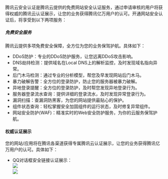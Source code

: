 腾讯云安全认证是腾讯云提供的免费网站安全认证服务，通过申请审核的用户将获得权威的腾讯云认证展示，让您的业务获得腾讯亿万用户的认可。开通网站安全认证后，将享受到以下两项服务：
##### 免费安全服务
腾讯云提供多项免费安全保障，全方位为您的业务保驾护航。具体如下：
- DDoS防护：专业的DDoS防护服务，让您远离DDoS攻击影响。
- DNS劫持检测：提供域名在Local DNS上的解析监控，及时发现域名指向异常。
- 后门木马检测：通过专业的分析模型，帮您及早发现网站后门木马。
- 暴力破解告警：全方位的登录防护，防止您的服务器被暴力破解。
- 异地登录提醒：全方位的登录防护，及时帮您发现异地登录行为。
- 服务器登录流水查询：提供详细的登录流水，及时发现异常登录行为。
- 漏洞扫描：查漏洞防黑客，为您的网站提供最贴心的保护。
- 组件状态查询：轻松掌握安全加固组件的运行状态，及时修复异常组件。
- 网站安全防护(WAF)：精准实时的Web安全防护服务，为你的云服务保驾护航。
#### 权威认证展示
您的网站/应用将在腾讯各渠道获得专属腾讯云认证展示，让您的业务获得腾讯亿万用户的认可。具体如下：
- QQ对话框安全链接认证展示：<br>
![](https://mc.qcloudimg.com/static/img/661df850597a2c8d5ecb8d7ded833491/image.png)<br>
![](https://mc.qcloudimg.com/static/img/e27d338ab2b128abf0fa20fe1577d0b9/image.png)
